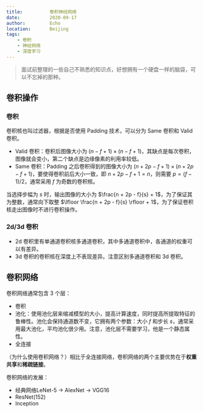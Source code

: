```yaml
---
title:          卷积神经网络
date:           2020-09-17
author:         Echo
location:       Beijing 
tags: 
    - 卷积
    - 神经网络
    - 深度学习
---
```


> 面试前整理的一些自己不熟悉的知识点，好想拥有一个硬盘一样的脑袋，可以不忘掉的那种。

## 卷积操作

### 卷积

卷积核也叫过滤器，根据是否使用 Padding 技术，可以分为 Same 卷积和 Valid 卷积。

* Valid 卷积：卷积后图像大小为 $(n - f + 1) \times (n - f + 1)$，其缺点是每次卷积，图像就会变小，第二个缺点是边缘像素的利用率较低。
* Same 卷积：Padding 之后卷积得到的图像大小为 $(n + 2p - f + 1) \times (n + 2p - f + 1)$，要使得卷积前后大小一致，即 $n + 2p - f + 1 = n$，则需要 $p = (f - 1) / 2$，通常采用 $f$ 为奇数的卷积核。

当选择步幅为 $s$ 时，输出图像的大小为 $\frac{n + 2p - f}{s} + 1$，为了保证其为整数，通常向下取整 $\lfloor \frac{n + 2p - f}{s} \rfloor + 1$，为了保证卷积核走出图像时不进行卷积操作。

### 2d/3d 卷积

* 2d 卷积里有单通道卷积核多通道卷积，其中多通道卷积中，各通道的权重可以有差异。
* 3d 卷积的卷积核在深度上不表现差异。注意区别多通道卷积和 3d 卷积。

## 卷积网络

卷积网络通常包含 3 个层：
* 卷积
* 池化：使用池化层来缩减模型的大小，提高计算速度，同时提高所提取特征的鲁棒性。池化会保持通道数不变，它拥有两个参数：大小 $f$ 和步长 $s$，通常采用最大池化，平均池化很少用。注意，池化层不需要学习，他是一个静态属性。
* 全连接

（为什么使用卷积网络？）相比于全连接网络，卷积网络的两个主要优势在于**权重共享**和**稀疏链接**。

卷积网络的发展：
* 经典网络LeNet-5 -> AlexNet -> VGG16
* ResNet(152)
* Inception

